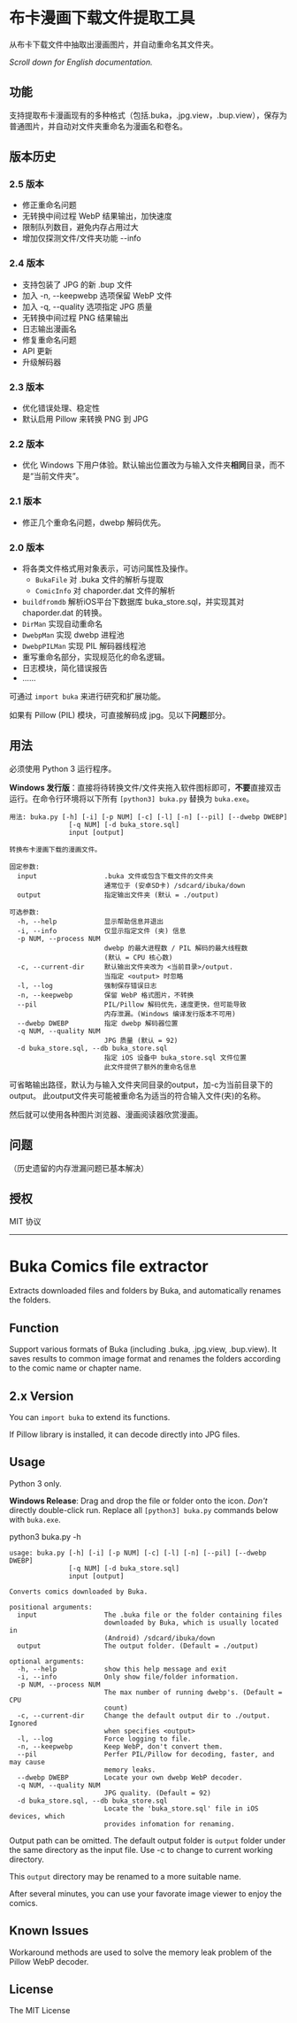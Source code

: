 布卡漫画下载文件提取工具
========================
从布卡下载文件中抽取出漫画图片，并自动重命名其文件夹。

_Scroll down for English documentation._

## 功能
支持提取布卡漫画现有的多种格式（包括.buka，.jpg.view，.bup.view），保存为普通图片，并自动对文件夹重命名为漫画名和卷名。

## 版本历史
### 2.5 版本
* 修正重命名问题
* 无转换中间过程 WebP 结果输出，加快速度
* 限制队列数目，避免内存占用过大
* 增加仅探测文件/文件夹功能 --info

### 2.4 版本
* 支持包装了 JPG 的新 .bup 文件
* 加入 -n, --keepwebp 选项保留 WebP 文件
* 加入 -q, --quality 选项指定 JPG 质量
* 无转换中间过程 PNG 结果输出
* 日志输出漫画名
* 修复重命名问题
* API 更新
* 升级解码器

### 2.3 版本
* 优化错误处理、稳定性
* 默认启用 Pillow 来转换 PNG 到 JPG

### 2.2 版本
* 优化 Windows 下用户体验。默认输出位置改为与输入文件夹**相同**目录，而不是“当前文件夹”。

### 2.1 版本
* 修正几个重命名问题，dwebp 解码优先。

### 2.0 版本
* 将各类文件格式用对象表示，可访问属性及操作。
  * `BukaFile` 对 .buka 文件的解析与提取
  * `ComicInfo` 对 chaporder.dat 文件的解析
* `buildfromdb` 解析iOS平台下数据库 buka_store.sql，并实现其对 chaporder.dat 的转换。
* `DirMan` 实现自动重命名
* `DwebpMan` 实现 dwebp 进程池
* `DwebpPILMan` 实现 PIL 解码器线程池
* 重写重命名部分，实现规范化的命名逻辑。
* 日志模块，简化错误报告
* ……

可通过 `import buka` 来进行研究和扩展功能。

如果有 Pillow (PIL) 模块，可直接解码成 jpg。见以下**问题**部分。

## 用法

必须使用 Python 3 运行程序。

**Windows 发行版**：直接将待转换文件/文件夹拖入软件图标即可，**不要**直接双击运行。在命令行环境将以下所有 `[python3] buka.py` 替换为 `buka.exe`。

```
用法: buka.py [-h] [-i] [-p NUM] [-c] [-l] [-n] [--pil] [--dwebp DWEBP]
               [-q NUM] [-d buka_store.sql]
               input [output]

转换布卡漫画下载的漫画文件。

固定参数:
  input                 .buka 文件或包含下载文件的文件夹
                        通常位于 (安卓SD卡) /sdcard/ibuka/down
  output                指定输出文件夹 (默认 = ./output)

可选参数:
  -h, --help            显示帮助信息并退出
  -i, --info            仅显示指定文件 (夹) 信息
  -p NUM, --process NUM
                        dwebp 的最大进程数 / PIL 解码的最大线程数
                        (默认 = CPU 核心数)
  -c, --current-dir     默认输出文件夹改为 <当前目录>/output.
                        当指定 <output> 时忽略
  -l, --log             强制保存错误日志
  -n, --keepwebp        保留 WebP 格式图片，不转换
  --pil                 PIL/Pillow 解码优先，速度更快，但可能导致
                        内存泄漏。(Windows 编译发行版本不可用)
  --dwebp DWEBP         指定 dwebp 解码器位置
  -q NUM, --quality NUM
                        JPG 质量 (默认 = 92)
  -d buka_store.sql, --db buka_store.sql
                        指定 iOS 设备中 buka_store.sql 文件位置
                        此文件提供了额外的重命名信息
```

可省略输出路径，默认为与输入文件夹同目录的output，加-c为当前目录下的output。
此output文件夹可能被重命名为适当的符合输入文件(夹)的名称。

然后就可以使用各种图片浏览器、漫画阅读器欣赏漫画。

## 问题
（历史遗留的内存泄漏问题已基本解决）

## 授权

MIT 协议

--------------------

Buka Comics file extractor
===========================

Extracts downloaded files and folders by Buka, and automatically renames the folders.

## Function
Support various formats of Buka (including .buka, .jpg.view, .bup.view). It saves results to common image format and renames the folders according to the comic name or chapter name.

## 2.x Version
You can `import buka` to extend its functions.

If Pillow library is installed, it can decode directly into JPG files.

## Usage

Python 3 only.

**Windows Release**: Drag and drop the file or folder onto the icon. *Don't* directly double-click run. Replace all `[python3] buka.py` commands below with `buka.exe`.

python3 buka.py -h
```
usage: buka.py [-h] [-i] [-p NUM] [-c] [-l] [-n] [--pil] [--dwebp DWEBP]
               [-q NUM] [-d buka_store.sql]
               input [output]

Converts comics downloaded by Buka.

positional arguments:
  input                 The .buka file or the folder containing files
                        downloaded by Buka, which is usually located in
                        (Android) /sdcard/ibuka/down
  output                The output folder. (Default = ./output)

optional arguments:
  -h, --help            show this help message and exit
  -i, --info            Only show file/folder information.
  -p NUM, --process NUM
                        The max number of running dwebp's. (Default = CPU
                        count)
  -c, --current-dir     Change the default output dir to ./output. Ignored
                        when specifies <output>
  -l, --log             Force logging to file.
  -n, --keepwebp        Keep WebP, don't convert them.
  --pil                 Perfer PIL/Pillow for decoding, faster, and may cause
                        memory leaks.
  --dwebp DWEBP         Locate your own dwebp WebP decoder.
  -q NUM, --quality NUM
                        JPG quality. (Default = 92)
  -d buka_store.sql, --db buka_store.sql
                        Locate the 'buka_store.sql' file in iOS devices, which
                        provides infomation for renaming.
```

Output path can be omitted. The default output folder is `output` folder under the same directory as the input file. Use -c to change to current working directory.

This `output` directory may be renamed to a more suitable name.

After several minutes, you can use your favorate image viewer to enjoy the comics.

## Known Issues
Workaround methods are used to solve the memory leak problem of the Pillow WebP decoder.

## License
The MIT License

